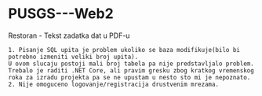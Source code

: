 # PUSGS---Web2
Restoran - Tekst zadatka dat u PDF-u

    1. Pisanje SQL upita je problem ukoliko se baza modifikuje(bilo bi potrebno izmeniti veliki broj upita).
    U ovom slucaju postoji mali broj tabela pa nije predstavljalo problem.
    Trebalo je raditi .NET Core, ali pravim gresku zbog kratkog vremenskog roka za izradu projekta pa se ne upustam u nesto sto mi je nepoznato.
    2. Nije omoguceno logovanje/registracija drustvenim mrezama.
